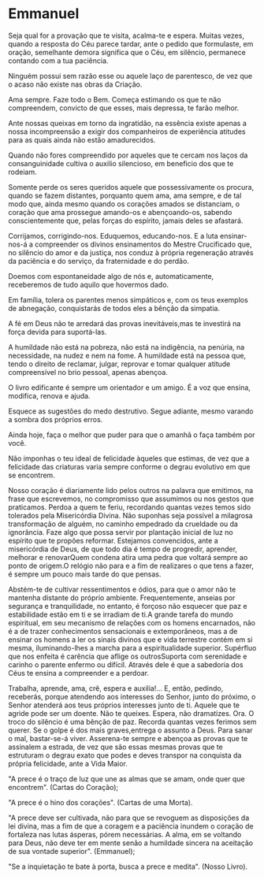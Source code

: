 # Emmanuel

Seja qual for a provação que te visita, acalma-te e espera. Muitas vezes, quando a resposta do Céu parece tardar, ante o pedido que formulaste, em oração, semelhante demora significa que o Céu, em silêncio, permanece contando com a tua paciência. 

Ninguém possui sem razão esse ou aquele laço de parentesco, de vez que o acaso não existe nas obras da Criação.

Ama sempre. Faze todo o Bem. Começa estimando os que te não compreendem, convicto de que esses, mais depressa, te farão melhor.

Ante nossas queixas em torno da ingratidão, na essência existe apenas a nossa incompreensão a exigir dos companheiros de experiência atitudes para as quais ainda não estão amadurecidos. 

Quando não fores compreendido por aqueles que te cercam nos laços da consanguinidade cultiva o auxilio silencioso, em beneficio dos que te rodeiam. 

Somente perde os seres queridos aquele que possessivamente os procura, quando se fazem distantes, porquanto quem ama, ama sempre, e de tal modo que, ainda mesmo quando os corações amados se distanciam, o coração que ama prossegue  amando-os e abençoando-os, sabendo conscientemente que, pelas forças do espírito, jamais deles se afastará.

Corrijamos, corrigindo-nos. Eduquemos, educando-nos. E a luta ensinar-nos-á a compreender os divinos ensinamentos do Mestre Crucificado que, no silêncio do amor e da justiça, nos conduz à própria regeneração através da paciência e do serviço, da fraternidade e do perdão.  

Doemos com espontaneidade algo de nós e, automaticamente, receberemos de tudo aquilo que hovermos dado.

Em família, tolera os parentes menos simpáticos e, com os teus exemplos de abnegação, conquistarás de todos eles a bênção da simpatia.

A fé em Deus não te arredará das provas inevitáveis,mas te investirá na força devida para suportá-las. 

A humildade não está na pobreza, não está na indigência, na penúria, na necessidade, na nudez e nem na fome. A humildade está na pessoa que, tendo o direito de reclamar, julgar, reprovar e tomar qualquer atitude compreensível no brio pessoal, apenas abençoa. 

O livro edificante é sempre um orientador e um amigo. É a voz que ensina, modifica, renova e ajuda.

Esquece as sugestões do medo destrutivo. Segue adiante, mesmo varando a sombra dos próprios erros.

Ainda hoje, faça o melhor que puder para que o amanhã o faça também por você.

Não imponhas o teu ideal de felicidade àqueles que estimas, de vez que a felicidade das criaturas varia sempre conforme o degrau evolutivo em que se encontrem. 

Nosso coração é diariamente lido pelos outros na palavra que emitimos, na frase que escrevemos, no compromisso que assumimos ou nos gestos que praticamos. Perdoa a quem te feriu, recordando quantas vezes temos sido tolerados pela Misericórdia Divina. Não suponhas seja possível a milagrosa transformação de alguém, no caminho empedrado da crueldade ou da ignorância. Faze algo que possa servir por plantação inicial de luz no espírito que te propões reformar. Estejamos convencidos, ante a misericórdia de Deus, de que todo dia é tempo de progredir, aprender, melhorar e renovarQuem condena atira uma pedra que voltará sempre ao ponto de origem.O relógio não para e a fim de realizares o que tens a fazer, é sempre um pouco mais tarde do que pensas.

Abstém-te de cultivar ressentimentos e ódios, para que o amor não te mantenha distante do próprio ambiente. Frequentemente, anseias por segurança e tranquilidade, no entanto, é forçoso não esquecer que paz e estabilidade estão em ti e se irradiam de ti.A grande tarefa do mundo espiritual, em seu mecanismo de relações com os homens encarnados, não é a de trazer conhecimentos sensacionais e extemporâneos, mas a de ensinar os homens a ler os sinais divinos que e vida terrestre contém em si mesma, iluminando-lhes a marcha para a espiritualidade superior. Supérfluo que nos enfeita é carência que aflige os outrosSuporta com serenidade e carinho o parente enfermo ou difícil. Através dele é que a sabedoria dos Céus te ensina a compreender e a perdoar. 

Trabalha, aprende, ama, crê, espera e auxilia!... E, então, pedindo, receberás, porque atendendo aos interesses do Senhor, junto do próximo, o Senhor atenderá aos teus próprios interesses junto de ti. Aquele que te agride pode ser um doente. Não te queixes. Espera, não dramatizes. Ora. O troco do silêncio é uma bênção de paz. Recorda quantas vezes ferimos sem querer. Se o golpe é dos mais graves,entrega o assunto a Deus. Para sanar o mal, bastar-se-á viver. Asserena-te sempre e abençoa as provas que te assinalem a estrada, de vez que são essas mesmas provas que te estruturam o degrau exato que podes e deves transpor na conquista da própria felicidade, ante a Vida Maior. 

"A prece é o traço de luz que une as almas que se amam, onde quer que encontrem". (Cartas do Coração);   

"A prece é o hino dos corações". (Cartas de uma Morta).   

"A prece deve ser cultivada, não para que se revoguem as disposições da lei divina, mas a fim de que a coragem e a paciência inundem o coração de fortaleza nas lutas ásperas, pórem necessárias. A alma, em se voltando para Deus, não deve ter em mente senão a humildade sincera na aceitação de sua vontade superior". (Emmanuel);   

"Se a inquietação te bate à porta, busca a prece e medita". (Nosso Livro).   
